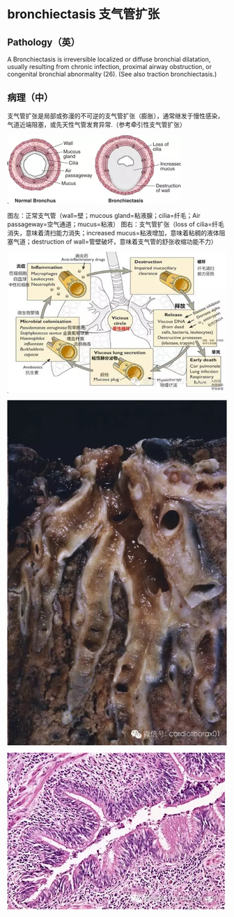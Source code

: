 # bronchiectasis 支气管扩张
## Pathology（英）
A Bronchiectasis is irreversible localized or diffuse bronchial dilatation, usually resulting from chronic infection, proximal airway obstruction, or congenital bronchial abnormality (26). (See also traction bronchiectasis.)
## 病理（中）
 支气管扩张是局部或弥漫的不可逆的支气管扩张（膨胀），通常继发于慢性感染，气道近端阻塞，或先天性气管发育异常.（参考牵引性支气管扩张）


![](./_image/2017-05-02-21-45-23.jpg)

图左：正常支气管（wall=壁；mucous gland=粘液腺；cilia=纤毛；Air passageway=空气通道；mucus=粘液）
图右：支气管扩张（loss of cilia=纤毛消失，意味着清扫能力消失；increased mucus=粘液增加，意味着粘稠的液体阻塞气道；destruction of wall=管壁破坏，意味着支气管的舒张收缩功能不力）

![](./_image/2017-05-02-21-45-43.jpg)


![](./_image/2017-05-02-21-46-04.jpg)

![](./_image/2017-05-02-21-46-11.jpg)
